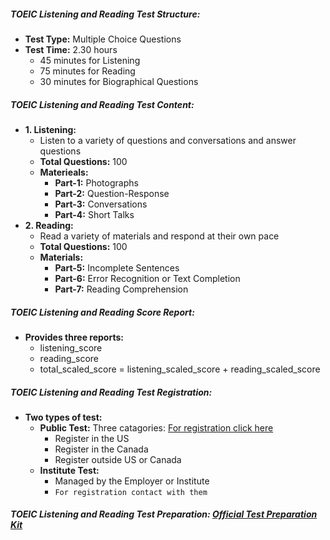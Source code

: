 ##### **TOEIC Listening and Reading Test Structure:**
* **Test Type:** Multiple Choice Questions
* **Test Time:** 2.30 hours
    * 45 minutes for Listening
    * 75 minutes for Reading
    * 30 minutes for Biographical Questions
##### **TOEIC Listening and Reading Test Content:**
* **1. Listening:**
    * Listen to a variety of questions and conversations and answer questions
    * **Total Questions:** 100
    * **Materieals:**
        * **Part-1:** Photographs
        * **Part-2:** Question-Response
        * **Part-3:** Conversations
        * **Part-4:** Short Talks
* **2. Reading:**
    * Read a variety of materials and respond at their own pace
    * **Total Questions:** 100
    * **Materials:**
        * **Part-5:** Incomplete Sentences
        * **Part-6:** Error Recognition or Text Completion
        * **Part-7:** Reading Comprehension
##### **TOEIC Listening and Reading Score Report:**
* **Provides three reports:**
    * listening_score
    * reading_score
    * total_scaled_score = listening_scaled_score + reading_scaled_score
##### **TOEIC Listening and Reading Test Registration:**
* **Two types of test:**
    * **Public Test:** Three catagories: [For registration click here](https://www.ets.org/toeic.html)
        * Register in the US
        * Register in the Canada
        * Register outside US or Canada
    * **Institute Test:**
        * Managed by the Employer or Institute
        * `For registration contact with them`
##### **TOEIC Listening and Reading Test Preparation:** [Official Test Preparation Kit](https://www.ets.org/toeic/test-takers/prepare.html)
